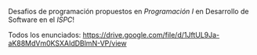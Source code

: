 Desafios de programación propuestos en *Programación I* en Desarrollo de Software en el *ISPC*!

Todos los enunciados: https://drive.google.com/file/d/1JftUL9Ja-aK88MdVm0KSXAIdDBlmN-VP/view
